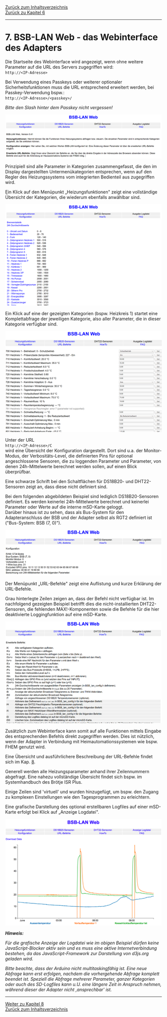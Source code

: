 [Zurück zum Inhaltsverzeichnis](inhaltsverzeichnis.md)  
[Zurück zu Kapitel 6](kap06.md)    
    
---
    

    

# 7. BSB-LAN Web - das Webinterface des Adapters #

Die Startseite des Webinterface wird angezeigt, wenn ohne weitere
Parameter auf die URL des Servers zugegriffen wird:  
`http://<IP-Adresse>`

Bei Verwendung eines Passkeys oder weiterer optionaler
Sicherheitsfunktionen muss die URL entsprechend erweitert werden, bei
Passkey-Verwendung bspw.:  
`http://<IP-Adresse>/<passkey>/`

*Bitte den Slash hinter dem Passkey nicht vergessen!*
    
<img src="https://raw.githubusercontent.com/1coderookie/BSB-LPB-LAN/master/docs/pics/webinterface_home.png">
    
    
Prinzipiell sind alle Parameter in Kategorien zusammengefasst, die den
im Display dargestellten Untermenükategorien entsprechen, wenn auf den
Regler des Heizungssystems vom integrierten Bedienteil aus zugegriffen
wird.

Ein Klick auf den Menüpunkt „Heizungsfunktionen" zeigt eine vollständige
Übersicht der Kategorien, die wiederum ebenfalls anwählbar sind.
    
<img src="https://raw.githubusercontent.com/1coderookie/BSB-LPB-LAN/master/docs/pics/webinterface_funktionen.png">
    
Ein Klick auf eine der gezeigten Kategorien (bspw. Heizkreis 1) startet
eine Komplettabfrage der jeweiligen Kategorie, also aller Parameter, die
in dieser Kategorie verfügbar sind.
    
<img src="https://raw.githubusercontent.com/1coderookie/BSB-LPB-LAN/master/docs/pics/webinterface_kategorie-hk1.png">
    
Unter der URL  
`http://<IP-Adresse>/C`  
wird eine Übersicht der Konfiguration dargestellt. Dort sind u.a. der
Monitor-Modus, der Verbositäts-Level, die definierten Pins für optional
angeschlossene Sensoren, die zu loggenden Parameter und Parameter, von
denen 24h-Mittelwerte berechnet werden sollen, auf einen Blick
überprüfbar.

Eine schwarze Schrift bei den Schaltflächen für DS18B20- und
DHT22-Sensoren zeigt an, dass diese nicht definiert sind.

Bei dem folgenden abgebildeten Beispiel sind lediglich DS18B20-Sensoren
definiert. Es werden keinerlei 24h-Mittelwerte berechnet und keinerlei 
Parameter oder Werte auf die interne mSD-Karte geloggt.  
Darüber hinaus ist zu sehen, dass als Bus-System für den Adapteranschluss 
der BSB und der Adapter selbst als RGT2 definiert ist ("Bus-System: BSB (7, 0)").
    
<img src="https://raw.githubusercontent.com/1coderookie/BSB-LPB-LAN/master/docs/pics/webinterface_konfiguration.png">
    
Der Menüpunkt „URL-Befehle" zeigt eine Auflistung und kurze Erklärung
der URL-Befehle.

Grau hinterlegte Zeilen zeigen an, dass der Befehl nicht verfügbar ist.
Im nachfolgend gezeigten Beispiel betrifft dies die nicht-installierten
DHT22-Sensoren, die fehlenden MAX!-Komponenten sowie die Befehle für die 
hier deaktivierte Loggingfunktion auf eine mSD-Karte.
    
<img src="https://raw.githubusercontent.com/1coderookie/BSB-LPB-LAN/master/docs/pics/webinterface_url-befehle.png">
    
Zusätzlich zum Webinterface kann somit auf alle Funktionen mittels
Eingabe des entsprechenden Befehls direkt zugegriffen werden. Dies ist
nützlich, wenn der Adapter in Verbindung mit Heimautomationssystemen wie
bspw. FHEM genutzt wird.

Eine Übersicht und ausführlichere Beschreibung der URL-Befehle findet
sich im Kap. [8](kap08.md).

Generell werden alle Heizungsparameter anhand ihrer Zeilennummern
abgefragt. Eine nahezu vollständige Übersicht findet sich bspw. im
Systemhandbuch des Brötje ISR Plus.

Einige Zeilen sind \'virtuell\' und wurden hinzugefügt, um bspw. den
Zugang zu komplexen Einstellungen wie den Tagesprogrammen zu
erleichtern.

Eine grafische Darstellung des optional erstellbaren Logfiles auf einer 
mSD-Karte erfolgt bei Klick auf „Anzeige Logdatei".
    
<img src="https://raw.githubusercontent.com/1coderookie/BSB-LPB-LAN/master/docs/pics/webinterface_log.jpg">
    
    

***Hinweis:*** 
    
*Für die grafische Anzeige der Logdatei wie im obigen Beispiel dürfen 
keine JavaScript-Blocker aktiv sein und es muss eine aktive Internetverbindung 
bestehen, da das JavaScript-Framework zur Darstellung von d3js.org geladen wird.*  

*Bitte beachte, dass der Arduino nicht multitaskingfähig ist. Eine neue
Abfrage kann erst erfolgen, nachdem die vorhergehende Abfrage komplett
beendet ist. Speziell die Abfrage mehrerer Parameter, ganzer Kategorien
oder auch des SD-Logfiles kann u.U. eine längere Zeit in Anspruch
nehmen, während dieser der Adapter nicht ‚ansprechbar' ist.*

       
    
---
    

     
[Weiter zu Kapitel 8](kap08.md)      
[Zurück zum Inhaltsverzeichnis](inhaltsverzeichnis.md)  
